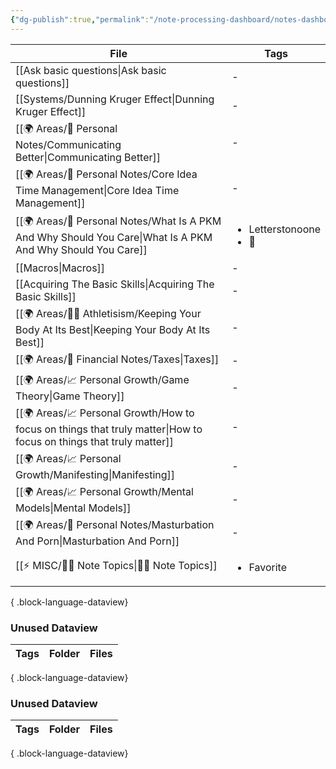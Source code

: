 ```yaml
---
{"dg-publish":true,"permalink":"/note-processing-dashboard/notes-dashboard/","dgPassFrontmatter":true,"noteIcon":"1","created":"2023-12-13T09:34:19.075+05:30","updated":"2023-12-13T20:35:22.797+05:30"}
---
```


| File                                                                                                                  | Tags                                        |
| --------------------------------------------------------------------------------------------------------------------- | ------------------------------------------- |
| [[Ask basic questions\|Ask basic questions]]                                                                       | \-                                          |
| [[Systems/Dunning Kruger Effect\|Dunning Kruger Effect]]                                                           | \-                                          |
| [[🌍 Areas/📧 Personal Notes/Communicating Better\|Communicating Better]]                                          | \-                                          |
| [[🌍 Areas/📧 Personal Notes/Core Idea Time Management\|Core Idea Time Management]]                                | \-                                          |
| [[🌍 Areas/📧 Personal Notes/What Is A PKM And Why Should You Care\|What Is A PKM And Why Should You Care]]        | <ul><li>Letterstonoone</li><li>🌱</li></ul> |
| [[Macros\|Macros]]                                                                                                 | \-                                          |
| [[Acquiring The Basic Skills\|Acquiring The Basic Skills]]                                                         | \-                                          |
| [[🌍 Areas/💪🏼 Athletisism/Keeping Your Body At Its Best\|Keeping Your Body At Its Best]]                         | \-                                          |
| [[🌍 Areas/💸 Financial Notes/Taxes\|Taxes]]                                                                       | \-                                          |
| [[🌍 Areas/📈 Personal Growth/Game Theory\|Game Theory]]                                                           | \-                                          |
| [[🌍 Areas/📈 Personal Growth/How to focus on things that truly matter\|How to focus on things that truly matter]] | \-                                          |
| [[🌍 Areas/📈 Personal Growth/Manifesting\|Manifesting]]                                                           | \-                                          |
| [[🌍 Areas/📈 Personal Growth/Mental Models\|Mental Models]]                                                       | \-                                          |
| [[🌍 Areas/📧 Personal Notes/Masturbation And Porn\|Masturbation And Porn]]                                        | \-                                          |
| [[⚡ MISC/✍🏻 Note Topics\|✍🏻 Note Topics]]                                                                        | <ul><li>Favorite</li></ul>                  |

{ .block-language-dataview}

### Unused Dataview
| Tags | Folder | Files |
| ---- | ------ | ----- |

{ .block-language-dataview}
### Unused Dataview
| Tags | Folder | Files |
| ---- | ------ | ----- |

{ .block-language-dataview}